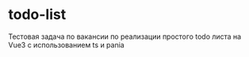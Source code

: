 # todo-list
Тестовая задача по вакансии по реализации простого todo листа на Vue3 с использованием ts и pania
